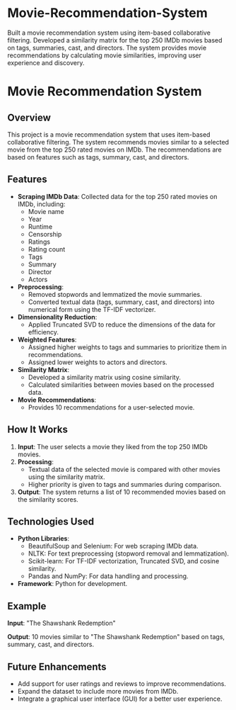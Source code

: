 # Movie-Recommendation-System
Built a movie recommendation system using item-based collaborative filtering. Developed a similarity matrix for the top 250 IMDb movies based on tags, summaries, cast, and directors. The system provides movie recommendations by calculating movie similarities, improving user experience and discovery.

# Movie Recommendation System

## Overview
This project is a movie recommendation system that uses item-based collaborative filtering. The system recommends movies similar to a selected movie from the top 250 rated movies on IMDb. The recommendations are based on features such as tags, summary, cast, and directors.

## Features
- **Scraping IMDb Data**: Collected data for the top 250 rated movies on IMDb, including:
  - Movie name
  - Year
  - Runtime
  - Censorship
  - Ratings
  - Rating count
  - Tags
  - Summary
  - Director
  - Actors
- **Preprocessing**:
  - Removed stopwords and lemmatized the movie summaries.
  - Converted textual data (tags, summary, cast, and directors) into numerical form using the TF-IDF vectorizer.
- **Dimensionality Reduction**:
  - Applied Truncated SVD to reduce the dimensions of the data for efficiency.
- **Weighted Features**:
  - Assigned higher weights to tags and summaries to prioritize them in recommendations.
  - Assigned lower weights to actors and directors.
- **Similarity Matrix**:
  - Developed a similarity matrix using cosine similarity.
  - Calculated similarities between movies based on the processed data.
- **Movie Recommendations**:
  - Provides 10 recommendations for a user-selected movie.

## How It Works
1. **Input**: The user selects a movie they liked from the top 250 IMDb movies.
2. **Processing**:
   - Textual data of the selected movie is compared with other movies using the similarity matrix.
   - Higher priority is given to tags and summaries during comparison.
3. **Output**: The system returns a list of 10 recommended movies based on the similarity scores.

## Technologies Used
- **Python Libraries**:
  - BeautifulSoup and Selenium: For web scraping IMDb data.
  - NLTK: For text preprocessing (stopword removal and lemmatization).
  - Scikit-learn: For TF-IDF vectorization, Truncated SVD, and cosine similarity.
  - Pandas and NumPy: For data handling and processing.
- **Framework**: Python for development.


## Example
**Input**: "The Shawshank Redemption"

**Output**: 10 movies similar to "The Shawshank Redemption" based on tags, summary, cast, and directors.

## Future Enhancements
- Add support for user ratings and reviews to improve recommendations.
- Expand the dataset to include more movies from IMDb.
- Integrate a graphical user interface (GUI) for a better user experience.


